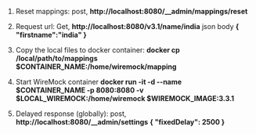 1. Reset mappings: post, **http://localhost:8080/__admin/mappings/reset**
2. Request url: Get, **http://localhost:8080/v3.1/name/india**
json body
**{
    "firstname":"india"
}**
3. Copy the local files to docker container:
**docker cp /local/path/to/mappings $CONTAINER_NAME:/home/wiremock/mapping**

4. Start WireMock container
**docker run -it -d --name $CONTAINER_NAME -p 8080:8080 -v $LOCAL_WIREMOCK:/home/wiremock $WIREMOCK_IMAGE:3.3.1**

5. Delayed response (globally): post, **http://localhost:8080/__admin/settings**
   **{
    "fixedDelay": 2500
    }**
